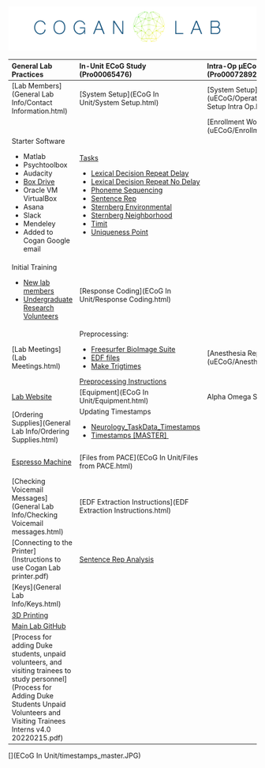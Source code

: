 ![](lab_logo.png)

| **General Lab Practices**                                                                                                                                                                                                                                | **In-Unit ECoG Study (Pro00065476)**                                                                                                                                                                                                                                                                                                                                                                                                                                                                                                                                                                                                                                                                                                        | **Intra-Op µECoG Study (Pro00072892)**                               | **Studying Human Cognition Using EEG (Pro00090492)**                                                                                                                                                                                                                                                                                                                                |
|:---------------------------------------------------------------------------------------------------------------------------------------------------------------------------------------------------------------------------------------------------------|:--------------------------------------------------------------------------------------------------------------------------------------------------------------------------------------------------------------------------------------------------------------------------------------------------------------------------------------------------------------------------------------------------------------------------------------------------------------------------------------------------------------------------------------------------------------------------------------------------------------------------------------------------------------------------------------------------------------------------------------------|:---------------------------------------------------------------------|:------------------------------------------------------------------------------------------------------------------------------------------------------------------------------------------------------------------------------------------------------------------------------------------------------------------------------------------------------------------------------------|
| [Lab Members](General Lab Info/Contact Information.html)                                                                                                                                                                                                 | [System Setup](ECoG In Unit/System Setup.html)                                                                                                                                                                                                                                                                                                                                                                                                                                                                                                                                                                                                                                                                                              | [System Setup](uECoG/Operation/Equipment/System Setup Intra Op.html) | System Setup                                                                                                                                                                                                                                                                                                                                                                        |
|                                                                                                                                                                                                                                                          |                                                                                                                                                                                                                                                                                                                                                                                                                                                                                                                                                                                                                                                                                                                                             | [Enrollment Workflow](uECoG/Enrollment Workflow.pdf)                 |                                                                                                                                                                                                                                                                                                                                                                                     |
| Starter Software <ul><li>Matlab</li><li>Psychtoolbox</li><li>Audacity</li><li><a href="Box Drive.html">Box Drive</a></li><li>Oracle VM VirtualBox</li><li>Asana</li><li>Slack</li><li>Mendeley&nbsp;</li><li>Added to Cogan Google email</li></ul> | <a href="ECoG In Unit/ECoG_Tasks.html">Tasks</a><ul><li><a href="ECoG In Unit/Lexical Decision Repeat Delay.html">Lexical Decision Repeat Delay</a></li><li><a href="ECoG In Unit/Lexical Decision Repeat No Delay.html">Lexical Decision Repeat No Delay</a></li><li><a href="ECoG In Unit/Phoneme Sequencing.html">Phoneme Sequencing</a></li><li><a href="ECoG In Unit/Sentence Rep.html">Sentence Rep</a></li><li><a href="ECoG In Unit/ECoG_SternbergEnvironment.html">Sternberg Environmental</a></li><li><a href="ECoG In Unit/ECoG_SternbergNeighborhood.html">Sternberg Neighborhood</a></li><li><a href="ECoG In Unit/Timit.html">Timit</a></li><li><a href="ECoG In Unit/Uniqueness Point.html">Uniqueness Point</a></li> |                                                                      | Tasks<ul><li><a href="EEG/Environmental Sternberg.html">Sternberg Environmental</a></li><li><a href="EEG/Neighborhood Sternberg.html">Sternberg Neighborhood</a></li><li><a href="EEG/Two Beeps.html">TwoBeeps</a></li><li><a href="EEG/Checkerboard Contrast Combo.html">Checkerboard Contrast Combo</a></li><li><a href="EEG/Jaw Movement.html">Jaw Movement</a></li></ul> |
| Initial Training <ul><li><a href="General Lab Info/New Lab Members.html">New lab members</a></li><li><a href="General Lab Info/Undergraduate Research Volunteers/Undergraduate Research Volunteers.html">Undergraduate Research Volunteers</a></li></ul> | [Response Coding](ECoG In Unit/Response Coding.html)                                                                                                                                                                                                                                                                                                                                                                                                                                                                                                                                                                                                                                                                                        |                                                                      | [Visit 1: EEG](EEG/EEG Visit 1.html)                                                                                                                                                                                                                                                                                                                                                |
| [Lab Meetings](Lab Meetings.html)                                                                                                                                                                                                                        | Preprocessing:<ul><li><a href="ECoG In Unit/Freesurfer BioImage Suite.html">Freesurfer BioImage Suite</a></li><li><a href="ECoG In Unit/Preprocessing_EDFs.html">EDF files</a></li><li><a href="ECoG In Unit/Make Trig Times.html">Make Trigtimes</a></li></ul><a href="ECoG In Unit/Preprocessing Instructions.html" search_id="undefined">Preprocessing Instructions</a>                                                                                                                                                                                                                                                                                                                                                    | [Anesthesia Report Log](uECoG/Anesthesia Report Log.html)            | Visit 2: MRI [Safety Screening Form](EEG/90492_MR_Screening_Form.pdf)                                                                                                                                                                                                                                                                                                               |
| [Lab Website](https://www.coganlab.org/)                                                                                                                                                                                                                 | [Equipment](ECoG In Unit/Equipment.html)                                                                                                                                                                                                                                                                                                                                                                                                                                                                                                                                                                                                                                                                                                    | Alpha Omega System                                                   | [CapTrak](EEG/CapTrak.html)                                                                                                                                                                                                                                                                                                                                                         |
| [Ordering Supplies](General Lab Info/Ordering Supplies.html)                                                                                                                                                                                             | Updating Timestamps<ul><li><a href="ECoG In Unit/Neurology Time Stamps.html">Neurology_TaskData_Timestamps</a></li><li><a href="ECoG In Unit/Timestamps Master.html" search_id="undefined">Timestamps [MASTER]&nbsp;</a></li></ul><a href="ECoG In Unit/timestamps_master.JPG" search_id="undefined"></a>                                                                                                                                                                                                                                                                                                                                                                                                                     |                                                                      | [Source Localization](Data Analysis.html)                                                                                                                                                                                                                                                                                                                                           |
| [Espresso Machine](http://wysrt.cnwfk.servertrust.com/v/vspfiles/manuals/Vetrano_New_Owners_Manual.pdf)                                                                                                                                                  | [Files from PACE](ECoG In Unit/Files from PACE.html)                                                                                                                                                                                                                                                                                                                                                                                                                                                                                                                                                                                                                                                                                        |                                                                      | [Brain Stimulation Research Center (BSRC) Policies](EEG/BSRC Policies and procedures.pdf)                                                                                                                                                                                                                                                                                           |
| [Checking Voicemail Messages](General Lab Info/Checking Voicemail messages.html)                                                                                                                                                                         | [EDF Extraction Instructions](EDF Extraction Instructions.html)                                                                                                                                                                                                                                                                                                                                                                                                                                                                                                                                                                                                                                                                             |                                                                      | [Accessing BIAC Data](EEG/MRI_Structural_Images/Accessing BIAC data.html)                                                                                                                                                                                                                                                                                                           |
| [Connecting to the Printer](Instructions to use Cogan Lab printer.pdf)                                                                                                                                                                                   | [Sentence Rep Analysis](https://github.com/coganlab/SentenceRep_analysis)                                                                                                                                                                                                                                                                                                                                                                                                                                                                                                                                                                                                                                                                   |                                                                      |                                                                                                                                                                                                                                                                                                                                                                                     |
| [Keys](General Lab Info/Keys.html)                                                                                                                                                                                                                       |                                                                                                                                                                                                                                                                                                                                                                                                                                                                                                                                                                                                                                                                                                                                             |                                                                      |                                                                                                                                                                                                                                                                                                                                                                                     |
| [3D Printing](/w/file/137104788/3D_Printing_3DprinterOS.pptx)                                                                                                                                                                                            |                                                                                                                                                                                                                                                                                                                                                                                                                                                                                                                                                                                                                                                                                                                                             |                                                                      |                                                                                                                                                                                                                                                                                                                                                                                     |
| [Main Lab GitHub](https://github.com/coganlab/IEEG_Pipelines)                                                                                                                                                                                            |                                                                                                                                                                                                                                                                                                                                                                                                                                                                                                                                                                                                                                                                                                                                             |                                                                      |                                                                                                                                                                                                                                                                                                                                                                                     |
| [Process for adding Duke students, unpaid volunteers, and visiting trainees to study personnel](Process for Adding Duke Students Unpaid Volunteers and Visiting Trainees Interns v4.0 20220215.pdf)                                                      |                                                                                                                                                                                                                                                                                                                                                                                                                                                                                                                                                                                                                                                                                                                                             |                                                                      |                                                                                                                                                                                                                                                                                                                                                                                     |


[](ECoG In Unit/timestamps_master.JPG)